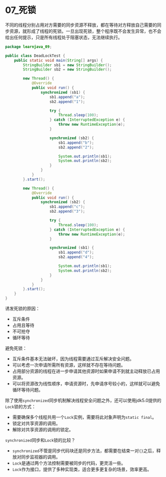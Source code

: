 # 07_死锁

不同的线程分别占用对方需要的同步资源不释放，都在等待对方释放自己需要的同步资源，就形成了线程的死锁。一旦出现死锁，整个程序既不会发生异常，也不会给出任何提示，只是所有线程处于阻塞状态，无法继续执行。

```java
package learnjava_09;

public class DeadLockTest {
    public static void main(String[] args) {
        StringBuilder sb1 = new StringBuilder();
        StringBuilder sb2 = new StringBuilder();

        new Thread() {
            @Override
            public void run() {
                synchronized (sb1) {
                    sb1.append("a");
                    sb2.append("1");

                    try {
                        Thread.sleep(100);
                    } catch (InterruptedException e) {
                        throw new RuntimeException(e);
                    }

                    synchronized (sb2) {
                        sb1.append("b");
                        sb2.append("2");

                        System.out.println(sb1);
                        System.out.println(sb2);
                    }
                }
            }
        }.start();

        new Thread() {
            @Override
            public void run() {
                synchronized (sb2) {
                    sb1.append("c");
                    sb2.append("3");

                    try {
                        Thread.sleep(100);
                    } catch (InterruptedException e) {
                        throw new RuntimeException(e);
                    }

                    synchronized (sb1) {
                        sb1.append("d");
                        sb2.append("4");

                        System.out.println(sb1);
                        System.out.println(sb2);
                    }
                }
            }
        }.start();
    }
}
```

诱发死锁的原因：

- 互斥条件
- 占用且等待
- 不可抢夺
- 循环等待

避免死锁：

- 互斥条件基本无法破坏，因为线程需要通过互斥解决安全问题。
- 可以考虑一次申请所需所有资源，这样就不存在等待问题。
- 占用部分资源的线程在进一步申请其他资源时如果申请不到就主动释放已占用资源。
- 可以将资源改为线性顺序，申请资源时，先申请序号较小的，这样就可以避免循环等待问题。

除了使用`synchronized`同步机制解决线程安全问题之外，还可以使用jdk5.0提供的`Lock`锁的方式：

- 需要确保多个线程共用一个`Lock`实例，需要将此对象声明为`static final`。
- 锁定对共享资源的调用。
- 解除对共享资源的调用的锁定。

`synchronized`同步和`Lock`锁的比较？

- `synchronized`不管是同步代码块还是同步方法，都需要在结束一对`{}`之后，释放对同步监视器的调用。
- `Lock`是通过两个方法控制需要被同步的代码，更灵活一些。
- `Lock`作为接口，提供了多种实现类，适合更多更复杂的场景，效率更高。